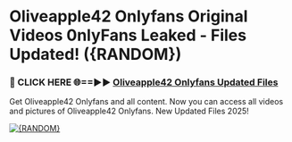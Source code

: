 # Oliveapple42 Onlyfans Original Videos 0nlyFans Leaked - Files Updated! ({RANDOM})

<h3>🔴 CLICK HERE 🌐==►► <a href="https://betterlinks.top/A2PfLJ" rel="nofollow">Oliveapple42 Onlyfans Updated Files</a></h3>

Get Oliveapple42 Onlyfans and all content. Now you can access all videos and pictures of Oliveapple42 Onlyfans. New Updated Files 2025!

[![{RANDOM}](https://i.imgur.com/ppqm5kG.gif)](https://betterlinks.top/A2PfLJ)